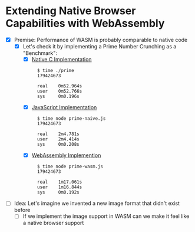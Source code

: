 # Extending Native Browser Capabilities with WebAssembly

- [x] Premise: Performance of WASM is probably comparable to native code
  - [x] Let's check it by implementing a Prime Number Crunching as a "Benchmark":
    - [x] [Native C Implementation](./prime.c)
      ```console
        $ time ./prime
        179424673

        real    0m52.964s
        user    0m52.766s
        sys     0m0.196s
      ```
    - [x] [JavaScript Implementation](./prime-naive.js)
      ```console
        $ time node prime-naive.js
        179424673

        real    2m4.781s
        user    2m4.414s
        sys     0m0.208s
      ```
    - [x] [WebAssembly Implemention](./prime.wat)
      ```console
        $ time node prime-wasm.js
        179424673

        real    1m17.061s
        user    1m16.844s
        sys     0m0.192s
      ```
- [ ] Idea: Let's imagine we invented a new image format that didn't exist before
  - [ ] If we implement the image support in WASM can we make it feel like a native browser support
